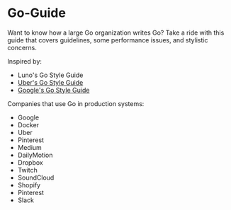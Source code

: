 # Go-Guide

Want to know how a large Go organization writes Go? Take a ride with this guide that covers guidelines, some performance issues, and stylistic concerns.

Inspired by:

* Luno's Go Style Guide
* [Uber's Go Style Guide](https://github.com/uber-go/guide/blob/master/style.md#format-strings-outside-printf)
* [Google's Go Style Guide](https://google.github.io/styleguide/go/)

Companies that use Go in production systems:

* Google
* Docker
* Uber
* Pinterest
* Medium
* DailyMotion
* Dropbox
* Twitch
* SoundCloud
* Shopify
* Pinterest
* Slack
